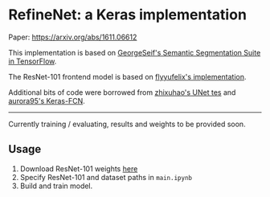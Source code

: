# RefineNet: a Keras implementation

Paper: https://arxiv.org/abs/1611.06612

This implementation is based on [GeorgeSeif's Semantic Segmentation Suite in TensorFlow](https://github.com/GeorgeSeif/Semantic-Segmentation-Suite).

The ResNet-101 frontend model is based on [flyyufelix's implementation](https://gist.github.com/flyyufelix/65018873f8cb2bbe95f429c474aa1294).

Additional bits of code were borrowed from [zhixuhao's UNet tes](https://github.com/zhixuhao/unet) and [aurora95's Keras-FCN](https://github.com/aurora95/Keras-FCN).

---
Currently training / evaluating, results and weights to be provided soon.

## Usage
1. Download ResNet-101 weights [here](https://drive.google.com/file/d/0Byy2AcGyEVxfTmRRVmpGWDczaXM/view?usp=sharing)
1. Specify ResNet-101 and dataset paths in `main.ipynb`
1. Build and train model.
